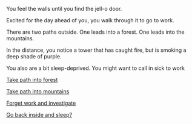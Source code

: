 You feel the walls until you find the jell-o door.

Excited for the day ahead of you, you walk through it to go to work.

There are two paths outside. One leads into a forest. One leads into the mountains.

In the distance, you notice a tower that has caught fire, but is smoking a deep shade of purple.

You also are a bit sleep-deprived.  You might want to call in sick to work

[Take path into forest](into-forest/forest.md)

[Take path into mountains](into-mountains/mountains.md)

[Forget work and investigate](../explore-outside/journey-to-flaming-tower/journey-to-flaming-tower.md)

[Go back inside and sleep?](../sleep/marshmallow.md)
